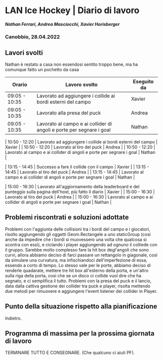 # LAN Ice Hockey | Diario di lavoro
##### Nathan Ferrari, Andrea Masciocchi, Xavier Horisberger
### Canobbio, 28.04.2022

## Lavori svolti

Nathan è restato a casa non essendosi sentito troppo bene, ma ha comunque fatto un pochetto da casa

| Orario | Lavoro svolto | Eseguito da |
|-|-|-|
| 09:05 - 10:35 | Lavorato ad aggiungere i collide ai bordi esterni del campo | Xavier |
| 09:05 - 10:35 | Lavorato alla presa del puck | Andrea |
| 09:05 - 10:35 | Lavorato al campo e ai collider di angoli e porte per segnare i goal | Nathan |

| 10:50 - 12:20 | Lavorato ad aggiungere i collide ai bordi esterni del campo | Xavier |
| 10:50 - 12:20 | Lavorato al tiro del puck | Andrea |
| 10:50 - 12:20 | Lavorato al campo e ai collider di angoli e porte per segnare i goal | Nathan |

| 13:15 - 14:45 | Successo a fare il collide con il campo | Xavier |
| 13:15 - 14:45 | Lavorato al tiro del puck | Andrea |
| 13:15 - 14:45 | Lavorato al campo e ai collider di angoli e porte per segnare i goal | Nathan |

| 15:00 - 16:30 | Lavorato all'aggiornamento della leaderboard e del punteggio sulla pagina dell'host, più fatto il diario | Xavier |
| 15:00 - 16:30 | Lavorato al tiro del puck | Andrea |
| 15:00 - 16:30 | Lavorato al campo e ai collider di angoli e porte per segnare i goal | Nathan |

##  Problemi riscontrati e soluzioni adottate
Problemi con l'aggiunta delle collisioni tra i bordi del campo e i giocatori, risolto aggiungendo gli oggetti Geom.Rectangele a uno staticGroup (così anche da impedire che i bordi si muovessero una volta che qualcosa si scontra con essi), e ciclando i player aggiungendo ad ognuno il colliede con il gruppo.
Sarebbe molto complesso fare la hit box degl'angoli che sono curvi, allora abbiamo deciso di farci passare un rettangolo in giagonale, così da simulare una curvatura, ma infischiandoci dell'imperfezione di essa, essendo a corto di tempo. Lo stesso vale per le porte, abbiamo deciso di renderle quadarate, mettere tre hit box all'esterno della porta, e un'altro sulla riga della porta, così che se un disco ci collide vuol dire che ha segnato, e ci semplifica il tutto.
Problemi con la presa del puck e il lancio, data dalla cattiva gestione dei collider tra puck e player, risolta mettendo due metodi per rimuovere e aggiungere l'event listener dei collider in Player.


##  Punto della situazione rispetto alla pianificazione
Indietro.

## Programma di massima per la prossima giornata di lavoro
TERMINARE TUTTO E CONSEGNARE. (Che qualcuno ci aiuti PF).